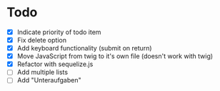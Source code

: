 # Todo

- [x] Indicate priority of todo item
- [x] Fix delete option
- [x] Add keyboard functionality (submit on return)
- [x] Move JavaScript from twig to it's own file (doesn't work with twig)
- [x] Refactor with sequelize.js
- [ ] Add multiple lists
- [ ] Add "Unteraufgaben"
